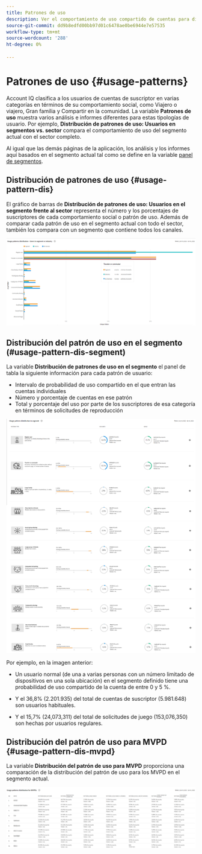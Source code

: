 ```yaml
---
title: Patrones de uso
description: Ver el comportamiento de uso compartido de cuentas para diferentes tipologías de usuario.
source-git-commit: dd9b8edfd00bb97d01c6478ae0be6944e7e57535
workflow-type: tm+mt
source-wordcount: '288'
ht-degree: 0%

---
```



# Patrones de uso {#usage-patterns}

Account IQ clasifica a los usuarios de cuentas de suscriptor en varias categorías en términos de su comportamiento social, como Viajero o viajero, Gran familia y Compartir en la comunidad. La variable **Patrones de uso** muestra varios análisis e informes diferentes para estas tipologías de usuario. Por ejemplo, **Distribución de patrones de uso: Usuarios en segmentos vs. sector** compara el comportamiento de uso del segmento actual con el sector completo.

Al igual que las demás páginas de la aplicación, los análisis y los informes aquí basados en el segmento actual tal como se define en la variable [panel de segmentos](/help/AccountIQ/segments-timeframe.md).

## Distribución de patrones de uso {#usage-pattern-dis}

El gráfico de barras de **Distribución de patrones de uso: Usuarios en el segmento frente al sector** representa el número y los porcentajes de suscriptores de cada comportamiento social o patrón de uso. Además de comparar cada patrón de uso en el segmento actual con todo el sector, también los compara con un segmento que contiene todos los canales.

![](assets/segment-users-industry.png)

## Distribución del patrón de uso en el segmento (#usage-pattern-dis-segment)

La variable **Distribución de patrones de uso en el segmento** el panel de tabla la siguiente información para cada patrón de usuario:

* Intervalo de probabilidad de uso compartido en el que entran las cuentas individuales
* Número y porcentaje de cuentas en ese patrón
* Total y porcentaje del uso por parte de los suscriptores de esa categoría en términos de solicitudes de reproducción

![](assets/usage-pattern-segmentwise.png)

Por ejemplo, en la imagen anterior:

* Un usuario normal (de una a varias personas con un número limitado de dispositivos en una sola ubicación) en el segmento definido tiene una probabilidad de uso compartido de la cuenta de entre 0 y 5 %.

* Y el 36,8% (2.201.935) del total de cuentas de suscriptor (5.981.648) son usuarios habituales.

* Y el 15,7% (24,073,311) del total de solicitudes de juego (153,076,350) son hechas por usuarios regulares.

## Distribución del patrón de uso para MVPD {#usage-pattern-dis-mvpd}

La variable **Distribución del patrón de uso para MVPD** proporciona una comparación de la distribución del patrón de uso para los MVPD en el segmento actual.

![](assets/usage-patterns-mvpdwise.png)